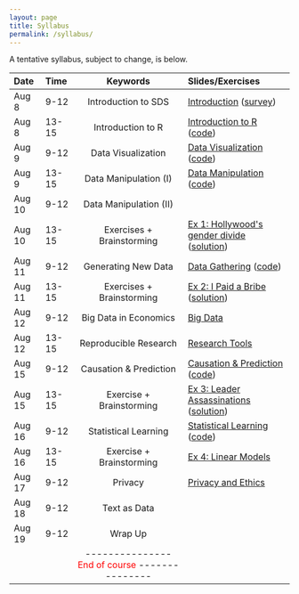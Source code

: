 ```yaml
---
layout: page
title: Syllabus
permalink: /syllabus/
---
```


A tentative syllabus, subject to change, is below.

|Date|Time|Keywords|Slides/Exercises|
|:----|:-----|:-----:|:-----|
|Aug 8| 9-12 | Introduction to SDS | [Introduction](https://sebastianbarfort.github.io/sds_summer/slides/intro.pdf) ([survey](https://sebastianbarfort.typeform.com/to/Rs3G3f))
|Aug 8| 13-15 | Introduction to R | [Introduction to R](https://sebastianbarfort.github.io/sds_summer/slides/intro_R.pdf) ([code](https://sebastianbarfort.github.io/sds_summer/code/intro_R.R))
|Aug 9| 9-12 | Data Visualization | [Data Visualization](https://sebastianbarfort.github.io/sds_summer/slides/visualization.pdf) ([code](https://sebastianbarfort.github.io/sds_summer/code/visualization.R))
|Aug 9| 13-15 | Data Manipulation (I) | [Data Manipulation](https://sebastianbarfort.github.io/sds_summer/slides/manipulation.pdf) ([code](https://sebastianbarfort.github.io/sds_summer/code/manipulation.R))
|Aug 10| 9-12 | Data Manipulation (II) |  
|Aug 10| 13-15 | Exercises + Brainstorming | [Ex 1: Hollywood's gender divide](https://sebastianbarfort.github.io/sds_summer/posts/2016/08/05/exercise-1.html) ([solution](https://sebastianbarfort.github.io/sds_summer/code/exercise1.R))
|Aug 11| 9-12 | Generating New Data | [Data Gathering](https://sebastianbarfort.github.io/sds_summer/slides/gathering.pdf) ([code](https://sebastianbarfort.github.io/sds_summer/code/gathering.R))
|Aug 11| 13-15 | Exercises + Brainstorming  |  [Ex 2: I Paid a Bribe](https://sebastianbarfort.github.io/sds_summer/posts/2016/08/06/exercise-2.html) ([solution](https://sebastianbarfort.github.io/sds_summer/code/exercise2.R))
|Aug 12| 9-12 |  Big Data in Economics | [Big Data](https://sebastianbarfort.github.io/sds_summer/slides/bigdata.pdf)
|Aug 12| 13-15 | Reproducible Research | [Research Tools](https://sebastianbarfort.github.io/sds_summer/slides/tools.pdf)
|Aug 15| 9-12 |  Causation & Prediction | [Causation & Prediction](https://sebastianbarfort.github.io/sds_summer/slides/causality.pdf) ([code](https://sebastianbarfort.github.io/sds_summer/code/causality.R))
|Aug 15| 13-15 | Exercise + Brainstorming |  [Ex 3: Leader Assassinations](https://sebastianbarfort.github.io/sds_summer/posts/2016/08/14/exercise-3.html) ([solution](https://sebastianbarfort.github.io/sds_summer/code/exercise3.R))
|Aug 16| 9-12 |  Statistical Learning | [Statistical Learning](https://sebastianbarfort.github.io/sds_summer/slides/learning.pdf) ([code](https://sebastianbarfort.github.io/sds_summer/code/learning.R))
|Aug 16| 13-15 | Exercise + Brainstorming |  [Ex 4: Linear Models](https://sebastianbarfort.github.io/sds_summer/posts/2016/08/15/exercise-4.html)
|Aug 17| 9-12 |  Privacy |  [Privacy and Ethics](https://sebastianbarfort.github.io/sds_summer/slides/privacy_ethics.pdf)
|Aug 18| 9-12 |  Text as Data |  
|Aug 19| 9-12 |  Wrap Up |  
| | | ---------------  <font color="red"> End of course </font> --------------- | |

